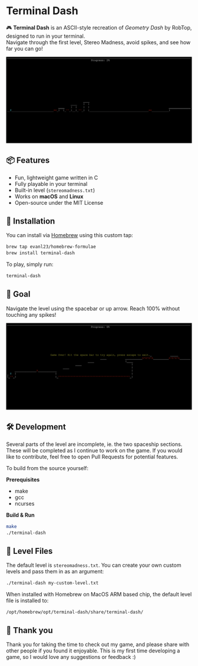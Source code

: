 # Terminal Dash
🎮 **Terminal Dash** is an ASCII-style recreation of *Geometry Dash* by RobTop, designed to run in your terminal.  
Navigate through the first level, Stereo Madness, avoid spikes, and see how far you can go!

![Game play](img/terminal-dash-alive.png)


## 📦 Features
- Fun, lightweight game written in C
- Fully playable in your terminal
- Built-in level (`stereomadness.txt`)
- Works on **macOS** and **Linux**
- Open-source under the MIT License


## 🚀 Installation

You can install via [Homebrew](https://brew.sh) using this custom tap:

```bash
brew tap evanl23/homebrew-formulae
brew install terminal-dash
```

To play, simply run:
```bash
terminal-dash
```


## 🎯 Goal
Navigate the level using the spacebar or up arrow. Reach 100% without touching any spikes!

![Death screen](img/terminal-dash-death.png)


## 🛠️ Development
Several parts of the level are incomplete, ie. the two spaceship sections. These will be completed as I continue to work on the game. If you would like to contribute, feel free to open Pull Requests for potential features.

To build from the source yourself:

**Prerequisites**
- make
- gcc
- ncurses

**Build & Run**
```bash
make
./terminal-dash
```


## 📁 Level Files 
The default level is `stereomadness.txt`. 
You can create your own custom levels and pass them in as an argument:
```bash
./terminal-dash my-custom-level.txt
```
When installed with Homebrew on MacOS ARM based chip, the default level file is installed to:
```
/opt/homebrew/opt/terminal-dash/share/terminal-dash/
```

## 🙏 Thank you
Thank you for taking the time to check out my game, and please share with other people if you found it enjoyable. This is my first time developing a game, so I would love any suggestions or feedback :)
